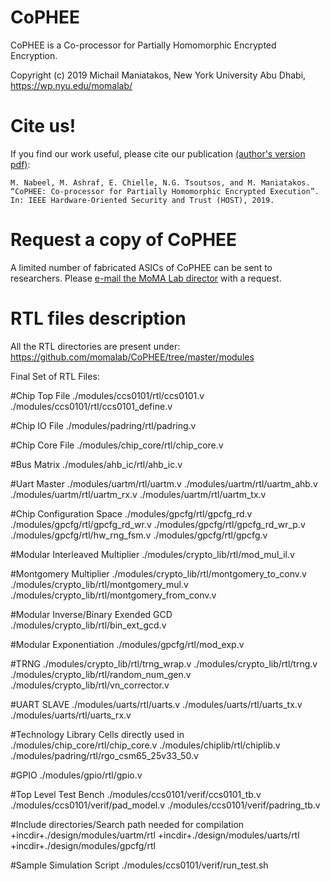 # CoPHEE
CoPHEE is a Co-processor for Partially Homomorphic Encrypted Encryption. 

Copyright (c) 2019  Michail Maniatakos, New York University Abu Dhabi, https://wp.nyu.edu/momalab/

# Cite us!
If you find our work useful, please cite our publication [(author's version pdf)](http://sites.nyuad.nyu.edu/moma/pdfs/pubs/C42.pdf):
 
    M. Nabeel, M. Ashraf, E. Chielle, N.G. Tsoutsos, and M. Maniatakos.
    “CoPHEE: Co-processor for Partially Homomorphic Encrypted Execution”. 
    In: IEEE Hardware-Oriented Security and Trust (HOST), 2019. 

# Request a copy of CoPHEE
A limited number of fabricated ASICs of CoPHEE can be sent to researchers. Please [e-mail the MoMA Lab director](mailto:michail.maniatakos+cophee@nyu.edu) with a request.

# RTL files description

All the RTL directories are present under:
https://github.com/momalab/CoPHEE/tree/master/modules 

Final Set of RTL Files:

  #Chip Top File
  ./modules/ccs0101/rtl/ccs0101.v
  ./modules/ccs0101/rtl/ccs0101_define.v

  #Chip IO File
  ./modules/padring/rtl/padring.v

  #Chip Core File
  ./modules/chip_core/rtl/chip_core.v

  #Bus Matrix
  ./modules/ahb_ic/rtl/ahb_ic.v

  #Uart Master
  ./modules/uartm/rtl/uartm.v
  ./modules/uartm/rtl/uartm_ahb.v
  ./modules/uartm/rtl/uartm_rx.v
  ./modules/uartm/rtl/uartm_tx.v

  #Chip Configuration Space
  ./modules/gpcfg/rtl/gpcfg_rd.v
  ./modules/gpcfg/rtl/gpcfg_rd_wr.v
  ./modules/gpcfg/rtl/gpcfg_rd_wr_p.v
  ./modules/gpcfg/rtl/hw_rng_fsm.v
  ./modules/gpcfg/rtl/gpcfg.v

  #Modular Interleaved Multiplier
  ./modules/crypto_lib/rtl/mod_mul_il.v

  #Montgomery Multiplier
  ./modules/crypto_lib/rtl/montgomery_to_conv.v
  ./modules/crypto_lib/rtl/montgomery_mul.v
  ./modules/crypto_lib/rtl/montgomery_from_conv.v

  #Modular Inverse/Binary Exended GCD
  ./modules/crypto_lib/rtl/bin_ext_gcd.v

  #Modular Exponentiation
  ./modules/gpcfg/rtl/mod_exp.v

  #TRNG
  ./modules/crypto_lib/rtl/trng_wrap.v
  ./modules/crypto_lib/rtl/trng.v
  ./modules/crypto_lib/rtl/random_num_gen.v
  ./modules/crypto_lib/rtl/vn_corrector.v

  #UART SLAVE
  ./modules/uarts/rtl/uarts.v
  ./modules/uarts/rtl/uarts_tx.v
  ./modules/uarts/rtl/uarts_rx.v

  #Technology Library Cells directly used in ./modules/chip_core/rtl/chip_core.v 
  ./modules/chiplib/rtl/chiplib.v
  ./modules/padring/rtl/rgo_csm65_25v33_50.v

  #GPIO
  ./modules/gpio/rtl/gpio.v

  #Top Level Test Bench
  ./modules/ccs0101/verif/ccs0101_tb.v
  ./modules/ccs0101/verif/pad_model.v
  ./modules/ccs0101/verif/padring_tb.v
  
  #Include directories/Search path needed for compilation
  +incdir+./design/modules/uartm/rtl
  +incdir+./design/modules/uarts/rtl
  +incdir+./design/modules/gpcfg/rtl

  #Sample Simulation Script
  ./modules/ccs0101/verif/run_test.sh

